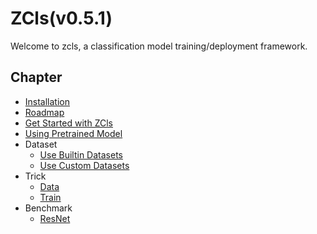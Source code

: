 # ZCls(v0.5.1)

Welcome to zcls, a classification model training/deployment framework.

## Chapter

* [Installation](./install.md)
* [Roadmap](./roadmap.md)
* [Get Started with ZCls](./get-started.md)
* [Using Pretrained Model](./pretrained-model.md)
* Dataset
    * [Use Builtin Datasets](./builtin-datasets.md)
    * [Use Custom Datasets](./custom-datasets.md)
* Trick
    * [Data](./trick-data.md)
    * [Train](./trick-train.md)
* Benchmark
    * [ResNet](./benchmark-resnet.md)
